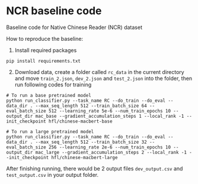 # NCR baseline code

Baseline code for Native Chinese Reader (NCR) dataset

How to reproduce the baseline:

1. Install required packages 
```
pip install requirements.txt
```

2. Download data, create a folder called `rc_data` in the current directory and move `train_2.json`, `dev_2.json` and `test_2.json` into the folder, then run following codes for training
```
# To run a base pretrained model
python run_classifier.py --task_name RC --do_train --do_eval --data_dir . --max_seq_length 512 --train_batch_size 64 --eval_batch_size 512 --learning_rate 5e-6 --num_train_epochs 10 --output_dir mac_base --gradient_accumulation_steps 1 --local_rank -1 --init_checkpoint hfl/chinese-macbert-base

# To run a large pretrained model
python run_classifier.py --task_name RC --do_train --do_eval --data_dir . --max_seq_length 512 --train_batch_size 32 --eval_batch_size 256 --learning_rate 2e-6 --num_train_epochs 10 --output_dir mac_large --gradient_accumulation_steps 2 --local_rank -1 --init_checkpoint hfl/chinese-macbert-large
```

After finishing running, there would be 2 output files `dev_output.csv` and `test_output.csv` in your output folder.